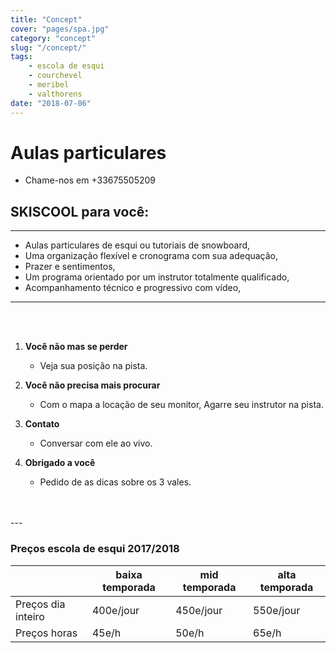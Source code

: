 ```yaml
---
title: "Concept"
cover: "pages/spa.jpg"
category: "concept"
slug: "/concept/"
tags:
    - escola de esqui
    - courchevel
    - meribel
    - valthorens
date: "2018-07-06"
---
```


# Aulas particulares

* Chame-nos em +33675505209

## SKISCOOL para você:
---

* Aulas particulares de esqui ou tutoriais de snowboard,
* Uma organização flexível e cronograma com sua adequação,
* Prazer e sentimentos,
* Um programa orientado por um instrutor totalmente qualificado,
* Acompanhamento técnico e progressivo com vídeo,
---
<br/>
<br/>

1. **Você não mas se perder**
    * Veja sua posição na pista.
    
2. **Você não precisa mais procurar**
    * Com o mapa a locação de seu monitor, Agarre seu instrutor na pista.
    
3. **Contato**
    * Conversar com ele ao vivo.
    
4. **Obrigado a você**
    * Pedido de as dicas sobre os 3 vales.

<br/>
<br/>
---

### Preços escola de esqui 2017/2018


|                       	| baixa temporada	|   mid temporada	| alta temporada 	|
|-----------------------	|------------------ |-------------------|-------------------|
| Preços dia inteiro     	|   400e/jour  	    |    450e/jour   	|   550e/jour   	|
| Preços horas          	|     45e/h    	    |      50e/h     	|     65e/h     	|
